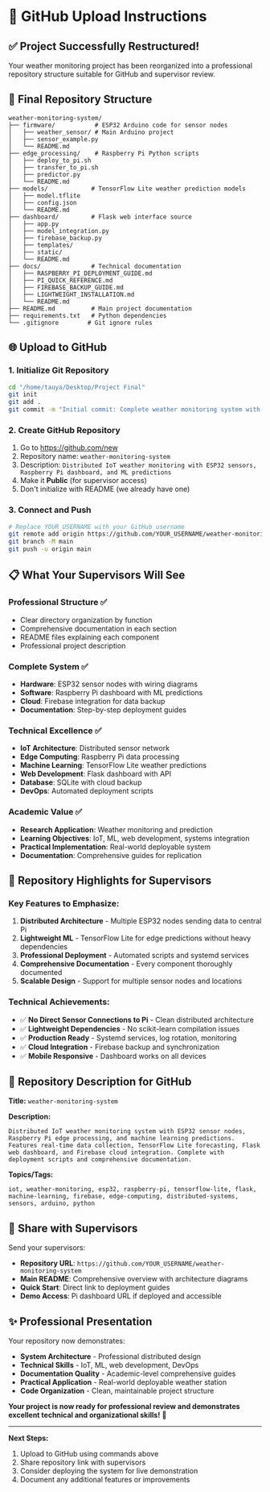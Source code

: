 # 🚀 GitHub Upload Instructions

## ✅ Project Successfully Restructured!

Your weather monitoring project has been reorganized into a professional repository structure suitable for GitHub and supervisor review.

## 📁 Final Repository Structure

```
weather-monitoring-system/
├── firmware/           # ESP32 Arduino code for sensor nodes
│   ├── weather_sensor/ # Main Arduino project
│   ├── sensor_example.py
│   └── README.md
├── edge_processing/    # Raspberry Pi Python scripts
│   ├── deploy_to_pi.sh
│   ├── transfer_to_pi.sh
│   ├── predictor.py
│   └── README.md
├── models/            # TensorFlow Lite weather prediction models
│   ├── model.tflite
│   ├── config.json
│   └── README.md
├── dashboard/         # Flask web interface source
│   ├── app.py
│   ├── model_integration.py
│   ├── firebase_backup.py
│   ├── templates/
│   ├── static/
│   └── README.md
├── docs/              # Technical documentation
│   ├── RASPBERRY_PI_DEPLOYMENT_GUIDE.md
│   ├── PI_QUICK_REFERENCE.md
│   ├── FIREBASE_BACKUP_GUIDE.md
│   ├── LIGHTWEIGHT_INSTALLATION.md
│   └── README.md
├── README.md          # Main project documentation
├── requirements.txt   # Python dependencies
└── .gitignore        # Git ignore rules
```

## 🌐 Upload to GitHub

### 1. Initialize Git Repository

```bash
cd "/home/tauya/Desktop/Project Final"
git init
git add .
git commit -m "Initial commit: Complete weather monitoring system with ESP32 and Raspberry Pi"
```

### 2. Create GitHub Repository

1. Go to https://github.com/new
2. Repository name: `weather-monitoring-system`
3. Description: `Distributed IoT weather monitoring with ESP32 sensors, Raspberry Pi dashboard, and ML predictions`
4. Make it **Public** (for supervisor access)
5. Don't initialize with README (we already have one)

### 3. Connect and Push

```bash
# Replace YOUR_USERNAME with your GitHub username
git remote add origin https://github.com/YOUR_USERNAME/weather-monitoring-system.git
git branch -M main
git push -u origin main
```

## 📋 What Your Supervisors Will See

### Professional Structure ✅

- Clear directory organization by function
- Comprehensive documentation in each section
- README files explaining each component
- Professional project description

### Complete System ✅

- **Hardware**: ESP32 sensor nodes with wiring diagrams
- **Software**: Raspberry Pi dashboard with ML predictions
- **Cloud**: Firebase integration for data backup
- **Documentation**: Step-by-step deployment guides

### Technical Excellence ✅

- **IoT Architecture**: Distributed sensor network
- **Edge Computing**: Raspberry Pi data processing
- **Machine Learning**: TensorFlow Lite weather predictions
- **Web Development**: Flask dashboard with API
- **Database**: SQLite with cloud backup
- **DevOps**: Automated deployment scripts

### Academic Value ✅

- **Research Application**: Weather monitoring and prediction
- **Learning Objectives**: IoT, ML, web development, systems integration
- **Practical Implementation**: Real-world deployable system
- **Documentation**: Comprehensive guides for replication

## 🎯 Repository Highlights for Supervisors

### Key Features to Emphasize:

1. **Distributed Architecture** - Multiple ESP32 nodes sending data to central Pi
2. **Lightweight ML** - TensorFlow Lite for edge predictions without heavy dependencies
3. **Professional Deployment** - Automated scripts and systemd services
4. **Comprehensive Documentation** - Every component thoroughly documented
5. **Scalable Design** - Support for multiple sensor nodes and locations

### Technical Achievements:

- ✅ **No Direct Sensor Connections to Pi** - Clean distributed architecture
- ✅ **Lightweight Dependencies** - No scikit-learn compilation issues
- ✅ **Production Ready** - Systemd services, log rotation, monitoring
- ✅ **Cloud Integration** - Firebase backup and synchronization
- ✅ **Mobile Responsive** - Dashboard works on all devices

## 📧 Repository Description for GitHub

**Title:** `weather-monitoring-system`

**Description:**

```
Distributed IoT weather monitoring system with ESP32 sensor nodes, Raspberry Pi edge processing, and machine learning predictions. Features real-time data collection, TensorFlow Lite forecasting, Flask web dashboard, and Firebase cloud integration. Complete with deployment scripts and comprehensive documentation.
```

**Topics/Tags:**

```
iot, weather-monitoring, esp32, raspberry-pi, tensorflow-lite, flask, machine-learning, firebase, edge-computing, distributed-systems, sensors, arduino, python
```

## 🔗 Share with Supervisors

Send your supervisors:

- **Repository URL**: `https://github.com/YOUR_USERNAME/weather-monitoring-system`
- **Main README**: Comprehensive overview with architecture diagrams
- **Quick Start**: Direct link to deployment guides
- **Demo Access**: Pi dashboard URL if deployed and accessible

## ✨ Professional Presentation

Your repository now demonstrates:

- **System Architecture** - Professional distributed design
- **Technical Skills** - IoT, ML, web development, DevOps
- **Documentation Quality** - Academic-level comprehensive guides
- **Practical Application** - Real-world deployable weather station
- **Code Organization** - Clean, maintainable project structure

**Your project is now ready for professional review and demonstrates excellent technical and organizational skills!** 🎉

---

**Next Steps:**

1. Upload to GitHub using commands above
2. Share repository link with supervisors
3. Consider deploying the system for live demonstration
4. Document any additional features or improvements
